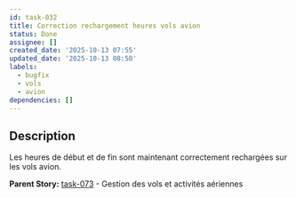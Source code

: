 ```yaml
---
id: task-032
title: Correction rechargement heures vols avion
status: Done
assignee: []
created_date: '2025-10-13 07:55'
updated_date: '2025-10-13 08:50'
labels:
  - bugfix
  - vols
  - avion
dependencies: []
---
```


## Description

<!-- SECTION:DESCRIPTION:BEGIN -->
Les heures de début et de fin sont maintenant correctement rechargées sur les vols avion.

**Parent Story:** [task-073](task-073) - Gestion des vols et activités aériennes
<!-- SECTION:DESCRIPTION:END -->
